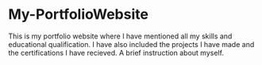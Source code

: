# My-PortfolioWebsite
This is my portfolio website where I have mentioned all my skills and educational qualification. I have also included the projects I have  made and the certifications I have recieved. A brief instruction about myself.
